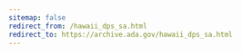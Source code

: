 ```yaml
---
sitemap: false 
redirect_from: /hawaii_dps_sa.html 
redirect_to: https://archive.ada.gov/hawaii_dps_sa.html 
---
```

